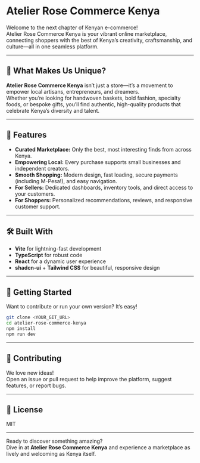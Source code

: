 # Atelier Rose Commerce Kenya

Welcome to the next chapter of Kenyan e-commerce!  
Atelier Rose Commerce Kenya is your vibrant online marketplace, connecting shoppers with the best of Kenya’s creativity, craftsmanship, and culture—all in one seamless platform.

---

## 🌺 What Makes Us Unique?

**Atelier Rose Commerce Kenya** isn’t just a store—it’s a movement to empower local artisans, entrepreneurs, and dreamers.  
Whether you’re looking for handwoven baskets, bold fashion, specialty foods, or bespoke gifts, you’ll find authentic, high-quality products that celebrate Kenya’s diversity and talent.

---

## 🚀 Features

- **Curated Marketplace:** Only the best, most interesting finds from across Kenya.
- **Empowering Local:** Every purchase supports small businesses and independent creators.
- **Smooth Shopping:** Modern design, fast loading, secure payments (including M-Pesa!), and easy navigation.
- **For Sellers:** Dedicated dashboards, inventory tools, and direct access to your customers.
- **For Shoppers:** Personalized recommendations, reviews, and responsive customer support.

---

## 🛠️ Built With

- **Vite** for lightning-fast development
- **TypeScript** for robust code
- **React** for a dynamic user experience
- **shadcn-ui** + **Tailwind CSS** for beautiful, responsive design

---

## 🏁 Getting Started

Want to contribute or run your own version? It’s easy!

```sh
git clone <YOUR_GIT_URL>
cd atelier-rose-commerce-kenya
npm install
npm run dev
```

---

## 🤝 Contributing

We love new ideas!  
Open an issue or pull request to help improve the platform, suggest features, or report bugs.

---

## 📄 License

MIT

---

Ready to discover something amazing?  
Dive in at **Atelier Rose Commerce Kenya** and experience a marketplace as lively and welcoming as Kenya itself.
